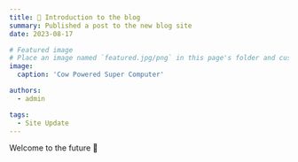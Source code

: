 ```yaml
---
title: 🎉 Introduction to the blog
summary: Published a post to the new blog site
date: 2023-08-17

# Featured image
# Place an image named `featured.jpg/png` in this page's folder and customize its options here.
image:
  caption: 'Cow Powered Super Computer'

authors:
  - admin

tags:
  - Site Update
---
```


Welcome to the future 👋